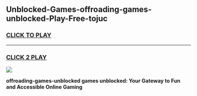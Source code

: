 
## Unblocked-Games-offroading-games-unblocked-Play-Free-tojuc
<h3>
<a href="https://premium76.site?title=offroading-games-unblocked&ref=22A">CLICK TO PLAY</a></h3>
<hr>

<h3>
<a href="https://premium76.site?title=offroading-games-unblocked&ref=22A">CLICK 2 PLAY</a>
  
</h3>

<a href="https://premium76.site?title=offroading-games-unblocked&ref=22A"><img src="https://clearcache.store/games.png"></a>


**offroading-games-unblocked games unblocked: Your Gateway to Fun and Accessible Online Gaming**

